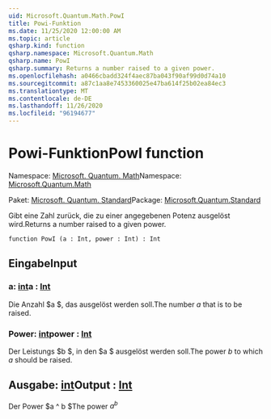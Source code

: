 ```yaml
---
uid: Microsoft.Quantum.Math.PowI
title: Powi-Funktion
ms.date: 11/25/2020 12:00:00 AM
ms.topic: article
qsharp.kind: function
qsharp.namespace: Microsoft.Quantum.Math
qsharp.name: PowI
qsharp.summary: Returns a number raised to a given power.
ms.openlocfilehash: a0466cbadd324f4aec87ba043f90af99d0d74a10
ms.sourcegitcommit: a87c1aa8e7453360025e47ba614f25b02ea84ec3
ms.translationtype: MT
ms.contentlocale: de-DE
ms.lasthandoff: 11/26/2020
ms.locfileid: "96194677"
---
```

# <a name="powi-function"></a><span data-ttu-id="a9f61-102">Powi-Funktion</span><span class="sxs-lookup"><span data-stu-id="a9f61-102">PowI function</span></span>

<span data-ttu-id="a9f61-103">Namespace: [Microsoft. Quantum. Math](xref:Microsoft.Quantum.Math)</span><span class="sxs-lookup"><span data-stu-id="a9f61-103">Namespace: [Microsoft.Quantum.Math](xref:Microsoft.Quantum.Math)</span></span>

<span data-ttu-id="a9f61-104">Paket: [Microsoft. Quantum. Standard](https://nuget.org/packages/Microsoft.Quantum.Standard)</span><span class="sxs-lookup"><span data-stu-id="a9f61-104">Package: [Microsoft.Quantum.Standard](https://nuget.org/packages/Microsoft.Quantum.Standard)</span></span>


<span data-ttu-id="a9f61-105">Gibt eine Zahl zurück, die zu einer angegebenen Potenz ausgelöst wird.</span><span class="sxs-lookup"><span data-stu-id="a9f61-105">Returns a number raised to a given power.</span></span>

```qsharp
function PowI (a : Int, power : Int) : Int
```


## <a name="input"></a><span data-ttu-id="a9f61-106">Eingabe</span><span class="sxs-lookup"><span data-stu-id="a9f61-106">Input</span></span>

### <a name="a--int"></a><span data-ttu-id="a9f61-107">a: [int](xref:microsoft.quantum.lang-ref.int)</span><span class="sxs-lookup"><span data-stu-id="a9f61-107">a : [Int](xref:microsoft.quantum.lang-ref.int)</span></span>

<span data-ttu-id="a9f61-108">Die Anzahl $a $, das ausgelöst werden soll.</span><span class="sxs-lookup"><span data-stu-id="a9f61-108">The number $a$ that is to be raised.</span></span>


### <a name="power--int"></a><span data-ttu-id="a9f61-109">Power: [int](xref:microsoft.quantum.lang-ref.int)</span><span class="sxs-lookup"><span data-stu-id="a9f61-109">power : [Int](xref:microsoft.quantum.lang-ref.int)</span></span>

<span data-ttu-id="a9f61-110">Der Leistungs $b $, in den $a $ ausgelöst werden soll.</span><span class="sxs-lookup"><span data-stu-id="a9f61-110">The power $b$ to which $a$ should be raised.</span></span>



## <a name="output--int"></a><span data-ttu-id="a9f61-111">Ausgabe: [int](xref:microsoft.quantum.lang-ref.int)</span><span class="sxs-lookup"><span data-stu-id="a9f61-111">Output : [Int](xref:microsoft.quantum.lang-ref.int)</span></span>

<span data-ttu-id="a9f61-112">Der Power $a ^ b $</span><span class="sxs-lookup"><span data-stu-id="a9f61-112">The power $a^b$</span></span>